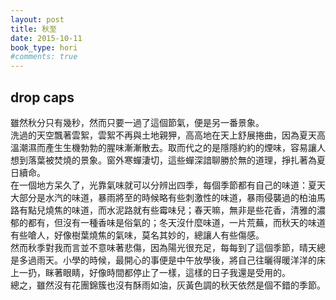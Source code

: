 ```yaml
---
layout: post
title: 秋至
date: 2015-10-11
book_type: hori
#comments: true
---
```


## drop caps
<div class="gap-after">雖然秋分只有幾秒，然而只要一過了這個節氣，便是另一番景象。</div>

<div class="gap-after">洗過的天空飄著雲絮，雲絮不再與土地親狎，高高地在天上舒展捲曲，因為夏天高溫潮濕而產生生機勃勃的腥味漸漸散去。取而代之的是隱隱約約的煙味，容易讓人想到落葉被焚燒的景象。窗外寒蟬淒切，這些蟬深諳聊勝於無的道理，掙扎著為夏日續命。</div>

<div class="gap-after">在一個地方呆久了，光靠氣味就可以分辨出四季，每個季節都有自己的味道：夏天大部分是水汽的味道，暴雨將至的時候略有些刺激性的味道，暴雨侵襲過的柏油馬路有點兒燒焦的味道，而水泥路就有些霉味兒；春天嘛，無非是些花香，清雅的濃郁的都有，但沒有一種香味是俗氣的；冬天沒什麼味道，一片荒蕪，而秋天的味道有些嗆人，好像樹葉燒焦的氣味，莫名其妙的，總讓人有些傷感。</div>

<div class="gap-after">然而秋季對我而言並不意味著悲傷，因為陽光很充足，每每到了這個季節，晴天總是多過雨天。小學的時候，最開心的事便是中午放學後，將自己往曬得暖洋洋的床上一扔，眯著眼睛，好像時間都停止了一樣，這樣的日子我還是受用的。</div>

<div class="gap-after">總之，雖然沒有花團錦簇也沒有酥雨如油，灰黃色調的秋天依然是個不錯的季節。</div>